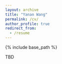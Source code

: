 ```yaml
---
layout: archive
title: "Yanan Wang"
permalink: /cv/
author_profile: true
redirect_from:
  - /resume
---
```


{% include base_path %}

TBD
